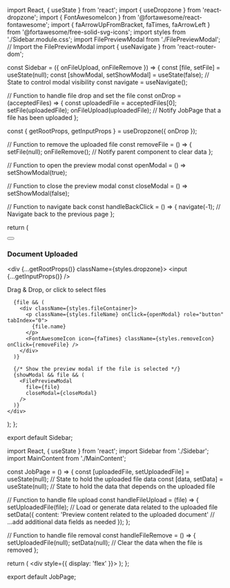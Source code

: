 import React, { useState } from 'react';
import { useDropzone } from 'react-dropzone';
import { FontAwesomeIcon } from '@fortawesome/react-fontawesome';
import { faArrowUpFromBracket, faTimes, faArrowLeft } from '@fortawesome/free-solid-svg-icons';
import styles from './Sidebar.module.css';
import FilePreviewModal from './FilePreviewModal'; // Import the FilePreviewModal
import { useNavigate } from 'react-router-dom';

const Sidebar = ({ onFileUpload, onFileRemove }) => {
  const [file, setFile] = useState(null);
  const [showModal, setShowModal] = useState(false);  // State to control modal visibility
  const navigate = useNavigate();

  // Function to handle file drop and set the file
  const onDrop = (acceptedFiles) => {
    const uploadedFile = acceptedFiles[0];
    setFile(uploadedFile);
    onFileUpload(uploadedFile); // Notify JobPage that a file has been uploaded
  };

  const { getRootProps, getInputProps } = useDropzone({ onDrop });

  // Function to remove the uploaded file
  const removeFile = () => {
    setFile(null);
    onFileRemove(); // Notify parent component to clear data
  };

  // Function to open the preview modal
  const openModal = () => setShowModal(true);

  // Function to close the preview modal
  const closeModal = () => setShowModal(false);

  // Function to navigate back
  const handleBackClick = () => {
    navigate(-1); // Navigate back to the previous page
  };

  return (
    <div className={styles.sidebar}>
      <button className={styles.backButton} onClick={handleBackClick}>
        <FontAwesomeIcon icon={faArrowLeft} />
      </button>
      <h3 className={styles.sidebarHeader}>Document Uploaded</h3>
      <div {...getRootProps()} className={styles.dropzone}>
        <input {...getInputProps()} />
        <p>Drag & Drop, or click to select files</p>
        <FontAwesomeIcon icon={faArrowUpFromBracket} className={styles.uploadIcon} />
      </div>

      {file && (
        <div className={styles.fileContainer}>
          <p className={styles.fileName} onClick={openModal} role="button" tabIndex="0">
            {file.name}
          </p>
          <FontAwesomeIcon icon={faTimes} className={styles.removeIcon} onClick={removeFile} />
        </div>
      )}

      {/* Show the preview modal if the file is selected */}
      {showModal && file && (
        <FilePreviewModal
          file={file}
          closeModal={closeModal}
        />
      )}
    </div>
  );
};

export default Sidebar;



import React, { useState } from 'react';
import Sidebar from './Sidebar';
import MainContent from './MainContent';

const JobPage = () => {
  const [uploadedFile, setUploadedFile] = useState(null); // State to hold the uploaded file data
  const [data, setData] = useState(null); // State to hold the data that depends on the uploaded file

  // Function to handle file upload
  const handleFileUpload = (file) => {
    setUploadedFile(file);
    // Load or generate data related to the uploaded file
    setData({
      content: 'Preview content related to the uploaded document'
      // ...add additional data fields as needed
    });
  };

  // Function to handle file removal
  const handleFileRemove = () => {
    setUploadedFile(null);
    setData(null); // Clear the data when the file is removed
  };

  return (
    <div style={{ display: 'flex' }}>
      <Sidebar onFileUpload={handleFileUpload} onFileRemove={handleFileRemove} />
      <MainContent data={data} />
    </div>
  );
};

export default JobPage;
